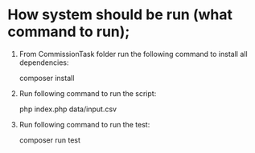 # How system should be run (what command to run);

1. From CommissionTask folder run the following command to install all dependencies:

    composer install


2. Run following command to run the script:

    php index.php data/input.csv


3. Run following command to run the test:

    composer run test




